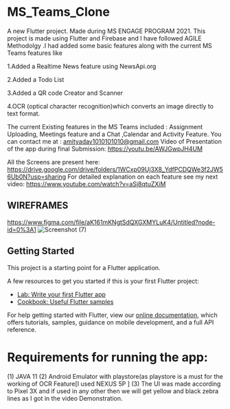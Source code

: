 
# MS_Teams_Clone

A new Flutter project.
Made during MS ENGAGE PROGRAM 2021. 
This project is made using Flutter and Firebase and I have followed AGILE Methodolgy .I had added some basic features along with the current MS Teams features like 

1.Added a  Realtime News feature using NewsApi.org

2.Added a Todo List

3.Added a QR code Creator and Scanner

4.OCR (optical character recognition)which converts an image directly to text format.

The current Existing features in the MS Teams included :
Assignment Uploading, Meetings feature and a Chat ,Calendar and  Activity Feature.
You can contact me at : amityadav1010101010@gmail.com
Video of Presentation of the app during final Submission:
https://youtu.be/AWJGwpJH4UM

All the Screens are present here:
https://drive.google.com/drive/folders/1WCxp09Uj3X8_YdfPCDQWe3f2JW56Ub0N?usp=sharing
For detailed explanation on each feature see my next video:
https://www.youtube.com/watch?v=aSj8qtuZXiM
## WIREFRAMES
https://www.figma.com/file/aK161mKNgtSdQXGXMYLuK4/Untitled?node-id=0%3A1
![Screenshot (7)](https://user-images.githubusercontent.com/56102543/125437556-d8da7bb9-2a22-4f62-951c-e1ea430de88c.png)
## Getting Started

This project is a starting point for a Flutter application.

A few resources to get you started if this is your first Flutter project:

- [Lab: Write your first Flutter app](https://flutter.dev/docs/get-started/codelab)
- [Cookbook: Useful Flutter samples](https://flutter.dev/docs/cookbook)

For help getting started with Flutter, view our
[online documentation](https://flutter.dev/docs), which offers tutorials,
samples, guidance on mobile development, and a full API reference.
 # Requirements for running the app:
 (1) JAVA 11
 (2) Android Emulator with playstore(as playstore is a must for the working of OCR Feature[I used NEXUS 5P ]
 (3) The UI was made according to Pixel 3X and if used in any other then we will get yellow and black zebra lines as I got in the video Demonstration. 
 
